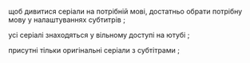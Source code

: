 щоб дивитися серіали на потрібній мові, достатньо обрати потрібну мову у налаштуваннях субтитрів ;

усі серіалі знаходяться у вільному доступі на ютубі ;

присутні тільки оригінальні серіали з субтітрами ;
